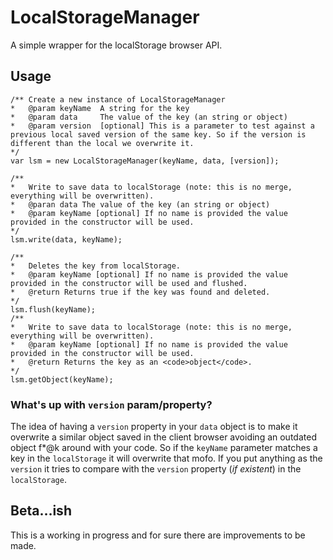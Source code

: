 LocalStorageManager
===

A simple wrapper for the localStorage browser API.

## Usage ##

	/** Create a new instance of LocalStorageManager
	*	@param keyName	A string for the key
	*	@param data		The value of the key (an string or object)
	*	@param version	[optional] This is a parameter to test against a previous local saved version of the same key. So if the version is different than the local we overwrite it.
	*/
	var lsm = new LocalStorageManager(keyName, data, [version]); 
	
	/**
	*	Write to save data to localStorage (note: this is no merge, everything will be overwritten).
	*	@paran data	The value of the key (an string or object)
	*	@param keyName [optional] If no name is provided the value provided in the constructor will be used.
	*/
	lsm.write(data, keyName);
	
	/**
	*	Deletes the key from localStorage.
	*	@param keyName [optional] If no name is provided the value provided in the constructor will be used and flushed.
	*	@return Returns true if the key was found and deleted.
	*/
	lsm.flush(keyName);
	/**
	*	Write to save data to localStorage (note: this is no merge, everything will be overwritten).
	*	@param keyName [optional] If no name is provided the value provided in the constructor will be used.
	*	@return Returns the key as an <code>object</code>.
	*/
	lsm.getObject(keyName);
### What's up with <code>version</code> param/property?
The idea of having a <code>version</code> property in your <code>data</code> object is to make it overwrite a similar object saved in the client browser avoiding an outdated object f\*@k around with your code.
So if the <code>keyName</code> parameter matches a key in the <code>localStorage</code> it will overwrite that mofo. If you put anything as the <code>version</code> it tries to compare with the <code>version</code> property (_if existent_) in the <code>localStorage</code>.

## Beta…ish ##
 
This is a working in progress and for sure there are improvements to be made.